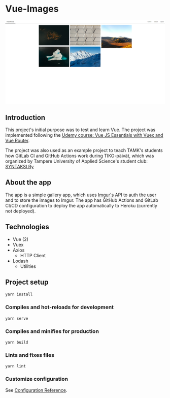 # Vue-Images

<div style="display: flex;">
  <img src="./doc/image_app.png" alt="Image of the frontpage" width="768" />
</div>

## Introduction

This project's initial purpose was to test and learn Vue. The project was implemented following the [Udemy course: Vue JS Essentials with Vuex and Vue Router](https://www.udemy.com/course/vue-js-course/learn/lecture/10231064?start=0#overview).

The project was also used as an example project to teach TAMK's students how GitLab CI and GitHub Actions work during TIKO-päivät, which was organized by Tampere University of Applied Science's student club: [SYNTAKSI Ry](https://tamko.fi/students-union/sub-associations/clubs/#syntaksi)

## About the app

The app is a simple gallery app, which uses [Imgur's](https://imgur.com/) API to auth the user and to store the images to Imgur. The app has GitHub Actions and GitLab CI/CD configuration to deploy the app automatically to Heroku (currently not deployed).

## Technologies
- Vue (2)
- Vuex
- Axios
  - HTTP Client
- Lodash
  - Utilities

## Project setup
```
yarn install
```

### Compiles and hot-reloads for development
```
yarn serve
```

### Compiles and minifies for production
```
yarn build
```

### Lints and fixes files
```
yarn lint
```

### Customize configuration
See [Configuration Reference](https://cli.vuejs.org/config/).
